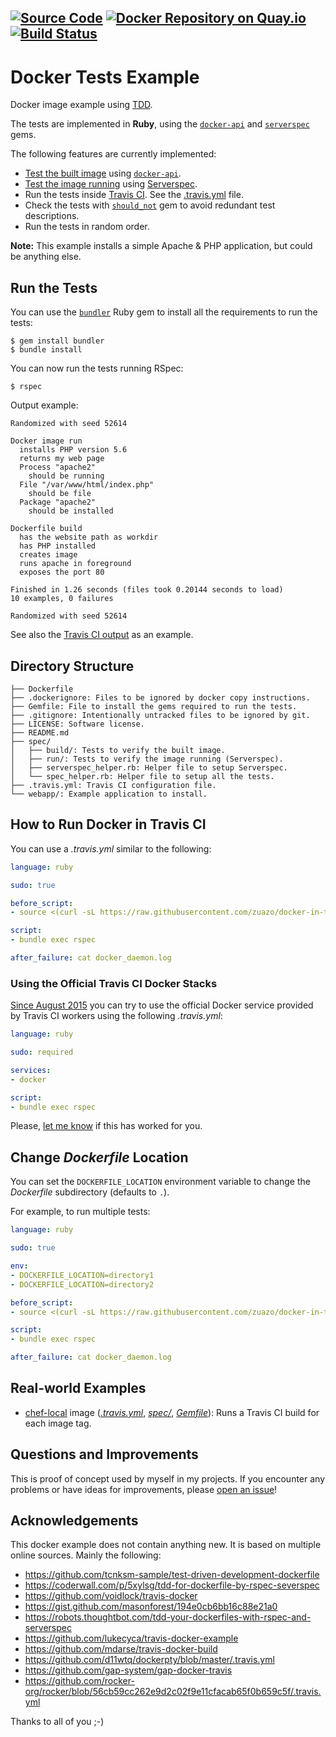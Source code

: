 [![Source Code](https://img.shields.io/badge/source-GitHub-blue.svg?style=flat)](https://github.com/zuazo/docker-in-travis) [![Docker Repository on Quay.io](https://quay.io/repository/zuazo/docker-in-travis/status "Docker Repository on Quay.io")](https://quay.io/repository/zuazo/tests-example) [![Build Status](http://img.shields.io/travis/zuazo/docker-in-travis.svg?style=flat)](https://travis-ci.org/zuazo/docker-in-travis)
---
# Docker Tests Example

Docker image example using [TDD](https://en.wikipedia.org/wiki/Test-driven_development).

The tests are implemented in **Ruby**, using the [`docker-api`](https://github.com/swipely/docker-api) and [`serverspec`](http://serverspec.org/) gems.

The following features are currently implemented:

* [Test the built image](https://github.com/zuazo/docker-in-travis/tree/master/spec/build/dockerfile_spec.rb) using [`docker-api`](https://github.com/swipely/docker-api).
* [Test the image running](https://github.com/zuazo/docker-in-travis/tree/master/spec/run/dockerfile_spec.rb) using [Serverspec](http://serverspec.org/).
* Run the tests inside [Travis CI](https://travis-ci.org). See the [.travis.yml](https://github.com/zuazo/docker-in-travis/blob/master/.travis.yml) file.
* Check the tests with [`should_not`](https://github.com/should-not/should_not) gem to avoid redundant test descriptions.
* Run the tests in random order.

**Note:** This example installs a simple Apache & PHP application, but could be anything else.

## Run the Tests

You can use the [`bundler`](http://bundler.io/) Ruby gem to install all the requirements to run the tests:

    $ gem install bundler
    $ bundle install

You can now run the tests running RSpec:

    $ rspec

Output example:

```
Randomized with seed 52614

Docker image run
  installs PHP version 5.6
  returns my web page
  Process "apache2"
    should be running
  File "/var/www/html/index.php"
    should be file
  Package "apache2"
    should be installed

Dockerfile build
  has the website path as workdir
  has PHP installed
  creates image
  runs apache in foreground
  exposes the port 80

Finished in 1.26 seconds (files took 0.20144 seconds to load)
10 examples, 0 failures

Randomized with seed 52614
```

See also the [Travis CI output](https://travis-ci.org/zuazo/docker-in-travis) as an example.

## Directory Structure

```
├── Dockerfile
├── .dockerignore: Files to be ignored by docker copy instructions.
├── Gemfile: File to install the gems required to run the tests.
├── .gitignore: Intentionally untracked files to be ignored by git.
├── LICENSE: Software license.
├── README.md
├── spec/
│   ├── build/: Tests to verify the built image.
│   ├── run/: Tests to verify the image running (Serverspec).
│   ├── serverspec_helper.rb: Helper file to setup Serverspec.
│   └── spec_helper.rb: Helper file to setup all the tests.
├── .travis.yml: Travis CI configuration file.
└── webapp/: Example application to install.
```

## How to Run Docker in Travis CI

You can use a *.travis.yml* similar to the following:

```yaml
language: ruby

sudo: true

before_script:
- source <(curl -sL https://raw.githubusercontent.com/zuazo/docker-in-travis/0.2.0/scripts/start_docker.sh)

script:
- bundle exec rspec

after_failure: cat docker_daemon.log
```

### Using the Official Travis CI Docker Stacks

[Since August 2015](http://blog.travis-ci.com/2015-08-19-using-docker-on-travis-ci/) you can try to use the official Docker service provided by Travis CI workers using the following *.travis.yml*:

```yaml
language: ruby

sudo: required

services:
- docker

script:
- bundle exec rspec
```

Please, [let me know](https://github.com/zuazo/docker-in-travis/issues/new?title=Travis%20Docker%20worked%20for%20me) if this has worked for you.

## Change *Dockerfile* Location

You can set the `DOCKERFILE_LOCATION` environment variable to change the *Dockerfile* subdirectory (defaults to `.`).

For example, to run multiple tests:

```yaml
language: ruby

sudo: true

env:
- DOCKERFILE_LOCATION=directory1
- DOCKERFILE_LOCATION=directory2

before_script:
- source <(curl -sL https://raw.githubusercontent.com/zuazo/docker-in-travis/0.2.0/scripts/start_docker.sh)

script:
- bundle exec rspec

after_failure: cat docker_daemon.log
```

## Real-world Examples

* [chef-local](https://github.com/zuazo/chef-local-docker) image ([*.travis.yml*](https://github.com/zuazo/chef-local-docker/tree/master/.travis.yml), [*spec/*](https://github.com/zuazo/chef-local-docker/tree/master/spec), [*Gemfile*](https://github.com/zuazo/chef-local-docker/tree/master/Gemfile)): Runs a Travis CI build for each image tag.

## Questions and Improvements

This is proof of concept used by myself in my projects. If you encounter any problems or have ideas for improvements, please [open an issue](https://github.com/zuazo/docker-in-travis/issues/new)!

## Acknowledgements

This docker example does not contain anything new. It is based on multiple online sources. Mainly the following:

* https://github.com/tcnksm-sample/test-driven-development-dockerfile
* https://coderwall.com/p/5xylsg/tdd-for-dockerfile-by-rspec-severspec
* https://github.com/voidlock/travis-docker
* https://gist.github.com/masonforest/194e0cb6bb16c88e21a0
* https://robots.thoughtbot.com/tdd-your-dockerfiles-with-rspec-and-serverspec
* https://github.com/lukecyca/travis-docker-example
* https://github.com/mdarse/travis-docker-build
* https://github.com/d11wtq/dockerpty/blob/master/.travis.yml
* https://github.com/gap-system/gap-docker-travis
* https://github.com/rocker-org/rocker/blob/56cb59cc262e9d2c02f9e11cfacab65f0b659c5f/.travis.yml

Thanks to all of you ;-)
